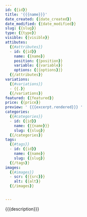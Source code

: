 ```yaml
---
id: {{id}}
title: '{{{name}}}'
date_created: {{date_created}}
date_modified: {{date_modified}}
slug: {{slug}}
type: {{type}}
visible: {{visible}}
attibutes: 
  {{#attributes}}
  - id: {{id}}
    name: {{name}}
    position: {{position}}
    variable: {{variable}}
    options: {{{options}}}
  {{/attributes}}
variations:
  {{#variations}}
  - {{.}}
  {{/variations}}
featured: {{featured}}
price: {{price}}
preview: ' {{{excerpt.rendered}}} '
categories: 
  {{#categories}}
  - id: {{id}}
    name: {{{name}}}
    slug: {{slug}}
  {{/categories}} 
tags: 
  {{#tags}}
  - id: {{id}}
    name: {{name}}
    slug: {{slug}}
  {{/tags}}
images: 
  {{#images}}
  - scr: {{{src}}}
    alt: {{alt}}
  {{/images}}


---
```


{{{description}}}
